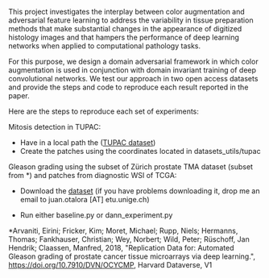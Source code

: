 This project investigates the interplay between color augmentation and adversarial feature learning to address the variability in tissue preparation methods that make substantial changes in the appearance of  digitized histology images and that hampers the performance of deep learning networks when applied to computational pathology tasks.

For this purpose, we design a domain adversarial framework in which color augmentation is used in conjunction with domain invariant training of deep convolutional networks. We test our approach in two open access datasets and provide the steps and code to reproduce each result reported in the paper.

Here are the steps to reproduce each set of experiments:

Mitosis detection in TUPAC:
* Have in a local path the ([TUPAC dataset](http://tupac.tue-image.nl/node/3))
* Create the patches using the coordinates located in datasets_utils/tupac

Gleason grading using the subset of Zürich prostate TMA dataset (subset from *) and patches from diagnostic WSI of TCGA:
* Download the [dataset](https://wetransfer.com/downloads/b33c6eda5df597b2fe375a2162be535f20190719142214/25afc2d4546196eb08825d48316c0c8720190719142214/d04b56) (if you have problems downloading it, drop me an email to juan.otalora [AT] etu.unige.ch)

* Run either baseline.py or dann_experiment.py



*Arvaniti, Eirini; Fricker, Kim; Moret, Michael; Rupp, Niels; Hermanns, Thomas; Fankhauser, Christian; Wey, Norbert; Wild, Peter; Rüschoff, Jan Hendrik; Claassen, Manfred, 2018, "Replication Data for: Automated Gleason grading of prostate cancer tissue microarrays via deep learning.", https://doi.org/10.7910/DVN/OCYCMP, Harvard Dataverse, V1
